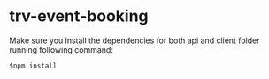 # trv-event-booking


Make sure you install the dependencies for both api and client folder running following command:

``` $npm install ```
